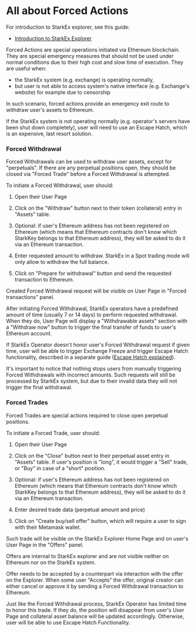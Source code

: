 # All about Forced Actions

For introduction to StarkEx explorer, see this guide:

* [Introduction to StarkEx Explorer](/tutorials/introduction)

Forced Actions are special operations initiated via Ethereum blockchain. They are special emergency measures that should not be used under normal conditions due to their high cost and slow time of execution. They are useful when:

* the StarkEx system (e.g. exchange) is operating normally,
* but user is not able to access system's native interface (e.g. Exchange's website) for example due to censorship

In such scenario, forced actions provide an emergency exit route to withdraw user's assets to Ethereum.

If the StarkEx system is not operating normally (e.g. operator's servers have been shut down completely), user will need to use an Escape Hatch, which is an expensive, last resort solution.

### Forced Withdrawal

Forced Withdrawals can be used to withdraw user assets, except for "perpetuals". If there are any perpetual positions open, they should be closed via "Forced Trade" before a Forced Withdrawal is attempted.

To initiate a Forced Withdrawal, user should:

1. Open their User Page

1. Click on the "Withdraw" button next to their token (collateral) entry in "Assets" table.

1. Optional: if user's Ethereum address has not been registered on Ethereum (which means that Ethereum contracts don't know which StarkKey belongs to that Ethereum address), they will be asked to do it via an Ethereum transaction.

1. Enter requested amount to withdraw. StarkEx in a Spot trading mode will only allow to withdraw the full balance.

1. Click on "Prepare for withdrawal" button and send the requested transaction to Ethereum.

Created Forced Withdrawal request will be visible on User Page in "Forced transactions" panel.

After initiating Forced Withdrawal, StarkEx operators have a predefined amount of time (usually 7 or 14 days) to perform requested withdrawal. When they do, User Page will display a "Withdrawable assets" section with a "Withdraw now" button to trigger the final transfer of funds to user's Ethereum account.

If StarkEx Operator doesn't honor user's Forced Withdrawal request if given time, user will be able to trigger Exchange Freeze and trigger Escape Hatch functionality, described in a separate guide ([Escape Hatch explained](/tutorials/escapehatch)).

It's important to notice that nothing stops users from manually triggering Forced Withdrawals with incorrect amounts. Such requests will still be processed by StarkEx system, but due to their invalid data they will not trigger the final withdrawal.

### Forced Trades

Forced Trades are special actions required to close open perpetual positions. 

To initiate a Forced Trade, user should:

1. Open their User Page

1. Click on the "Close" button next to their perpetual asset entry in "Assets" table. If user's position is "long", it would trigger a "Sell" trade, or "Buy" in case of a "short" position.

1. Optional: if user's Ethereum address has not been registered on Ethereum (which means that Ethereum contracts don't know which StarkKey belongs to that Ethereum address), they will be asked to do it via an Ethereum transaction.

1. Enter desired trade data (perpetual amount and price)

1. Click on "Create buy/sell offer" button, which will require a user to sign with their Metamask wallet.


Such trade will be visible on the StarkEx Explorer Home Page and on user's User Page in the "Offers" panel.

Offers are internal to StarkEx explorer and are not visible neither on Ethereum nor on the StarkEx system.

Offer needs to be accepted by a counterpart via interaction with the offer on the Explorer. When some user "Accepts" the offer, original creator can either cancel or approve it by sending a Forced Withdrawal transaction to Ethereum.

Just like the Forced Withdrawal process, StarkEx Operator has limited time to honor this trade. If they do, the position will disappear from user's User Page and collateral asset balance will be updated accordingly. Otherwise, user will be able to use Escape Hatch Functionality.